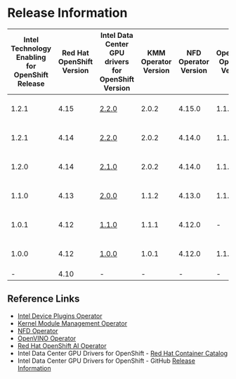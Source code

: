# Release Information
| Intel Technology Enabling for OpenShift Release | Red Hat OpenShift Version | Intel Data Center GPU drivers for OpenShift Version | KMM Operator Version | NFD Operator Version | OpenVINO Operator Version | RedHat OpenShift AI Operator Version | Intel Device Plugins Operator Version | Intel SGX | Intel QAT | Intel Data Center GPU Flex Series | Intel Data Center GPU Max Series | Notes |
|---|---|---|---|---|---|---|---|---|---|---|---|---|
| 1.2.1 | 4.15 | [2.2.0](https://github.com/intel/intel-data-center-gpu-driver-for-openshift/releases/tag/v2.2.0) | 2.0.2 | 4.15.0 | 1.1.0 | 2.8.0 | 0.28.0 | yes | yes | Yes | Yes (Dev Preview) | 4.15.6 and above |
| 1.2.1 | 4.14 | [2.2.0](https://github.com/intel/intel-data-center-gpu-driver-for-openshift/releases/tag/v2.2.0) | 2.0.2 | 4.14.0 | 1.1.0 | 2.8.0 | 0.28.0 | yes | yes | Yes | Yes (Dev Preview) | 4.14.11 and above |
| 1.2.0 | 4.14 | [2.1.0](https://github.com/intel/intel-data-center-gpu-driver-for-openshift/releases/tag/v2.1.0) | 2.0.2 | 4.14.0 | 1.1.0 | 2.6.0 | 0.28.0 | yes | yes | Yes | No | 4.14.11 and above |
| 1.1.0 | 4.13 | [2.0.0](https://github.com/intel/intel-data-center-gpu-driver-for-openshift/releases/tag/v2.0.0) | 1.1.2 | 4.13.0 | 1.1.0 | 2.4.0 | 0.28.0 | yes | Yes | Yes | No | 4.13.10 and above |
| 1.0.1 | 4.12 | [1.1.0](https://github.com/intel/intel-data-center-gpu-driver-for-openshift/releases/tag/v1.1.0) | 1.1.1 | 4.12.0 | - | - | 0.26.2 | yes | yes | Yes | No | 4.12.26 and above |
| 1.0.0 | 4.12 | [1.0.0](https://github.com/intel/intel-data-center-gpu-driver-for-openshift/releases/tag/v1.0.0) | 1.0.1 | 4.12.0 | 1.1.0 | 1.28.1 | 0.26.1 | Yes | No | Yes | No | 4.12.6 and above |
| - | 4.10 | - | - | - | - | - | 0.24.0 | Yes | No | No | No | - |

## Reference Links
- [Intel Device Plugins Operator](https://catalog.redhat.com/software/container-stacks/detail/61e9f2d7b9cdd99018fc5736)
- [Kernel Module Management Operator](https://catalog.redhat.com/software/container-stacks/detail/6524b0876df0b7666fb33cfa)
- [NFD Operator](https://docs.openshift.com/container-platform/4.15/hardware_enablement/psap-node-feature-discovery-operator.html)
- [OpenVINO Operator](https://catalog.redhat.com/software/container-stacks/detail/60649a56209af65d24b7ca9e)
- [Red Hat OpenShift AI Operator](https://catalog.redhat.com/software/container-stacks/detail/63b85b573112fe5a95ee9a3a)
- Intel Data Center GPU Drivers for OpenShift - [Red Hat Container Catalog](https://catalog.redhat.com/software/containers/intel/intel-data-center-gpu-driver-container/6495ee55c8b2461e35fb8264)
- Intel Data Center GPU Drivers for OpenShift - GitHub [Release Information](https://github.com/intel/intel-data-center-gpu-driver-for-openshift/blob/main/release/README.md#release-information)